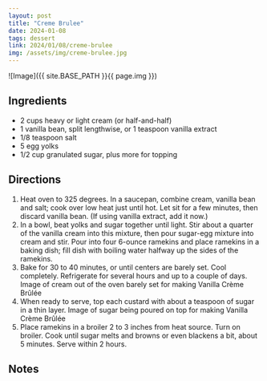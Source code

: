 ```yaml
---
layout: post
title: "Creme Brulee"
date: 2024-01-08
tags: dessert
link: 2024/01/08/creme-brulee
img: /assets/img/creme-brulee.jpg
---
```


![Image]({{ site.BASE_PATH }}{{ page.img }})

## Ingredients
- 2 cups heavy or light cream (or half-and-half)
- 1 vanilla bean, split lengthwise, or 1 teaspoon vanilla extract
- 1/8 teaspoon salt
- 5 egg yolks
- 1/2 cup granulated sugar, plus more for topping
  
## Directions
1. Heat oven to 325 degrees. In a saucepan, combine cream, vanilla bean and salt; cook over low heat just until hot. Let sit for a few minutes, then discard vanilla bean. (If using vanilla extract, add it now.)
2. In a bowl, beat yolks and sugar together until light. Stir about a quarter of the vanilla cream into this mixture, then pour sugar-egg mixture into cream and stir. Pour into four 6-ounce ramekins and place ramekins in a baking dish; fill dish with boiling water halfway up the sides of the ramekins.
3. Bake for 30 to 40 minutes, or until centers are barely set. Cool completely. Refrigerate for several hours and up to a couple of days. Image of cream out of the oven barely set for making Vanilla Crème Brûlée
4. When ready to serve, top each custard with about a teaspoon of sugar in a thin layer. Image of sugar being poured on top for making Vanilla Crème Brûlée
5. Place ramekins in a broiler 2 to 3 inches from heat source. Turn on broiler. Cook until sugar melts and browns or even blackens a bit, about 5 minutes. Serve within 2 hours.

## Notes
